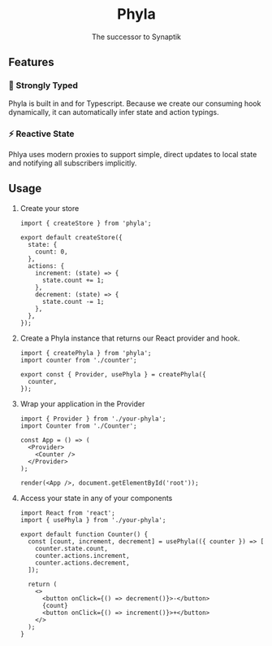 <div align="center">
    <h1>Phyla</h1>
    <p>The successor to Synaptik</p>
</div>

## Features

### 💪 Strongly Typed
Phyla is built in and for Typescript. Because we create our consuming hook dynamically, it can automatically infer state and action typings.


### ⚡️ Reactive State
Phlya uses modern proxies to support simple, direct updates to local state and notifying all subscribers implicitly.


## Usage

1. Create your store
    ```tsx
    import { createStore } from 'phyla';

    export default createStore({
      state: {
        count: 0,
      },
      actions: {
        increment: (state) => {
          state.count += 1;
        },
        decrement: (state) => {
          state.count -= 1;
        },
      },
    });
    ```

2. Create a Phyla instance that returns our React provider and hook.
    ```tsx
    import { createPhyla } from 'phyla';
    import counter from './counter';

    export const { Provider, usePhyla } = createPhyla({
      counter,
    });
    ```

3. Wrap your application in the Provider
    ```tsx
    import { Provider } from './your-phyla';
    import Counter from './Counter';

    const App = () => (
      <Provider>
        <Counter />
      </Provider>
    );

    render(<App />, document.getElementById('root'));
    ```

4. Access your state in any of your components
    ```tsx
    import React from 'react';
    import { usePhyla } from './your-phyla';

    export default function Counter() {
      const [count, increment, decrement] = usePhyla(({ counter }) => [
        counter.state.count,
        counter.actions.increment,
        counter.actions.decrement,
      ]);

      return (
        <>
          <button onClick={() => decrement()}>-</button>
          {count}
          <button onClick={() => increment()}>+</button>
        </>
      );
    }
    ```


